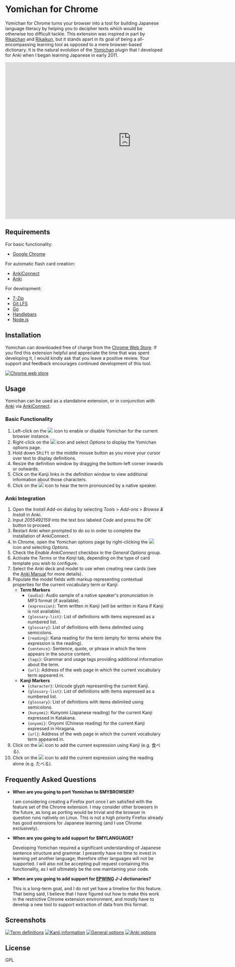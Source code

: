 # Yomichan for Chrome #

Yomichan for Chrome turns your browser into a tool for building Japanese language literacy by helping you to decipher
texts which would be otherwise too difficult tackle. This extension was inspired in part by
[Rikaichan](https://addons.mozilla.org/en-US/firefox/addon/rikaichan/) and
[Rikaikun](https://chrome.google.com/webstore/detail/rikaikun/jipdnfibhldikgcjhfnomkfpcebammhp?hl=en), but it stands
apart in its goal of being a all-encompassing learning tool as opposed to a mere browser-based dictionary. It is the
natural evolution of the [Yomichan](https://foosoft.net/projects/yomichan) plugin that I developed for Anki when I began learning Japanese
in early 2011.

<iframe width="800" height="500" src="https://www.youtube.com/embed/90_A1VpTnMk" frameborder="0" allowfullscreen></iframe>

## Requirements ##

For basic functionality:

*   [Google Chrome](https://www.google.com/chrome/browser/desktop/)

For automatic flash card creation:

*   [AnkiConnect](https://foosoft.net/projects/anki-connect/)
*   [Anki](http://ankisrs.net/)

For development:

*   [7-Zip](http://www.7-zip.org/)
*   [Git LFS](https://git-lfs.github.com/)
*   [Go](https://golang.org/)
*   [Handlebars](http://handlebarsjs.com/)
*   [Node.js](https://nodejs.org/)

## Installation ##

Yomichan can downloaded free of charge from the [Chrome Web
Store](https://chrome.google.com/webstore/detail/yomichan/ogmnaimimemjmbakcfefmnahgdfhfami). If you find this extension
helpful and appreciate the time that was spent developing it, I would kindly ask that you leave a positive review. Your
support and feedback encourages continued development of this tool.

[![Chrome web store](https://foosoft.net/projects/yomichan-chrome/img/store.png)](https://chrome.google.com/webstore/detail/yomichan/ogmnaimimemjmbakcfefmnahgdfhfami)

## Usage ##

Yomichan can be used as a standalone extension, or in conjunction with [Anki](http://ankisrs.net) via
[AnkiConnect](https://foosoft.net/projects/anki-connect).

### Basic Functionality ###

1.  Left-click on the ![](https://foosoft.net/projects/yomichan-chrome/img/logo.png) icon to enable or disable Yomichan for the current browser instance.
2.  Right-click on the ![](https://foosoft.net/projects/yomichan-chrome/img/logo.png) icon and select *Options* to display the Yomichan options page.
3.  Hold down <kbd>Shift</kbd> or the middle mouse button as you move your cursor over text to display definitions.
4.  Resize the definition window by dragging the bottom-left corner inwards or outwards.
5.  Click on the Kanji links in the definition window to view additional information about those characters.
6.  Click on the ![](https://foosoft.net/projects/yomichan-chrome/img/play-audio.png) icon to hear the term pronounced by a native speaker.

### Anki Integration ###

1.  Open the *Install Add-on* dialog by selecting *Tools* &gt; *Add-ons* &gt; *Browse &amp; Install* in Anki.
2.  Input *2055492159* into the text box labeled *Code* and press the *OK* button to proceed.
3.  Restart Anki when prompted to do so in order to complete the installation of AnkiConnect.
4.  In Chrome, open the Yomichan options page by right-clicking the ![](https://foosoft.net/projects/yomichan-chrome/img/logo.png) icon and selecting *Options*.
5.  Check the *Enable AnkiConnect* checkbox in the *General Options* group.
6.  Activate the *Terms* or the *Kanji* tab, depending on the type of card template you wish to configure.
7.  Select the Anki deck and model to use when creating new cards (see the [Anki Manual](http://ankisrs.net/docs/manual.html) for more details).
8.  Populate the model fields with markup representing contextual properties for the current vocabulary term or Kanji:
    *   **Term Markers**
        *   `{audio}`: Audio sample of a native speaker's pronunciation in MP3 format (if available).
        *   `{expression}`: Term written in Kanji (will be written in Kana if Kanji is not available).
        *   `{glossary-list}`: List of definitions with items expressed as a numbered list.
        *   `{glossary}`: List of definitions with items delimited using semicolons.
        *   `{reading}`: Kana reading for the term (empty for terms where the expression is the reading).
        *   `{sentence}`: Sentence, quote, or phrase in which the term appears in the source content.
        *   `{tags}`: Grammar and usage tags providing additional information about the term.
        *   `{url}`: Address of the web page in which the current vocabulary term appeared in.
    *   **Kanji Markers**
        *   `{character}`: Unicode glyph representing the current Kanji.
        *   `{glossary-list}`: List of definitions with items expressed as a numbered list.
        *   `{glossary}`: List of definitions with items delimited using semicolons.
        *   `{kunyomi}`: Kunyomi (Japanese reading) for the current Kanji expressed in Katakana.
        *   `{onyomi}`: Onyomi (Chinese reading) for the current Kanji expressed in Hiragana.
        *   `{url}`: Address of the web page in which the current vocabulary term appeared in.
9.  Click on the ![](https://foosoft.net/projects/yomichan-chrome/img/add-expression.png) icon to add the current expression using Kanji (e.g. 食べる).
10. Click on the ![](https://foosoft.net/projects/yomichan-chrome/img/add-reading.png) icon to add the current expression using the reading alone (e.g. たべる).

## Frequently Asked Questions ##

*   **When are you going to port Yomichan to $MYBROWSER?**

    I am considering creating a Firefox port once I am satisfied with the feature set of the Chrome extension. I may
    consider other browsers in the future, as long as porting would be trivial and the browser in question runs natively
    on Linux. This is not a high priority Firefox already has good extensions for Japanese learning (and I use Chrome
    exclusively).

*   **When are you going to add support for $MYLANGUAGE?**

    Developing Yomichan required a significant understanding of Japanese sentence structure and grammar. I presently
    have no time to invest in learning yet another language; therefore other languages will not be supported. I will
    also not be accepting pull request containing this functionality, as I will ultimately be the one maintaining your
    code.

*   **When are you going to add support for [EPWING](https://ja.wikipedia.org/wiki/EPWING) J-J dictionaries?**

    This is a long-term goal, and I do not yet have a timeline for this feature. That being said, I believe that I have
    figured out how to make this work in the restrictive Chrome extension environment, and mostly have to develop a new
    tool to support extraction of data from this format.

## Screenshots ##

[![Term definitions](https://foosoft.net/projects/yomichan-chrome/img/term-thumb.png)](https://foosoft.net/projects/yomichan-chrome/img/term.png)
[![Kanji information](https://foosoft.net/projects/yomichan-chrome/img/kanji-thumb.png)](https://foosoft.net/projects/yomichan-chrome/img/kanji.png)
[![General options](https://foosoft.net/projects/yomichan-chrome/img/options-general-thumb.png)](https://foosoft.net/projects/yomichan-chrome/img/options-general.png)
[![Anki options](https://foosoft.net/projects/yomichan-chrome/img/options-anki-thumb.png)](https://foosoft.net/projects/yomichan-chrome/img/options-anki.png)

## License ##

GPL
